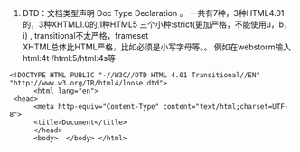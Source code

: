 1. DTD：文档类型声明 Doc Type Declaration 。 一共有7种，3种HTML4.01的，3种XHTML1.0的,1种HTML5
   三个小种:strict\(更加严格，不能使用u，b，i\) , transitional不太严格，frameset  
   XHTML总体比HTML严格，比如必须是小写字母等。。
   例如在webstorm输入 html:4t /html:5/html:4s等

```
<!DOCTYPE HTML PUBLIC "-//W3C//DTD HTML 4.01 Transitional//EN" "http://www.w3.org/TR/html4/loose.dtd"> 
      <html lang="en">
 <head> 
      <meta http-equiv="Content-Type" content="text/html;charset=UTF-8"> 
      <title>Document</title> 
      </head>
      <body>  </body> </html>
```



